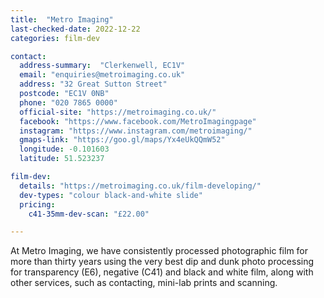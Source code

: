 ```yaml
---
title:  "Metro Imaging"
last-checked-date: 2022-12-22
categories: film-dev

contact:
  address-summary:  "Clerkenwell, EC1V"
  email: "enquiries@metroimaging.co.uk"
  address: "32 Great Sutton Street"
  postcode: "EC1V 0NB"
  phone: "020 7865 0000"
  official-site: "https://metroimaging.co.uk/"
  facebook: "https://www.facebook.com/MetroImagingpage"
  instagram: "https://www.instagram.com/metroimaging/"
  gmaps-link: "https://goo.gl/maps/Yx4eUkQQmW52"
  longitude: -0.101603
  latitude: 51.523237

film-dev:
  details: "https://metroimaging.co.uk/film-developing/"
  dev-types: "colour black-and-white slide"  
  pricing:
    c41-35mm-dev-scan: "£22.00"

---
```


At Metro Imaging, we have consistently processed photographic film for more than thirty years using the very best dip and dunk photo processing for transparency (E6), negative (C41) and black and white film, along with other services, such as contacting, mini-lab prints and scanning.
